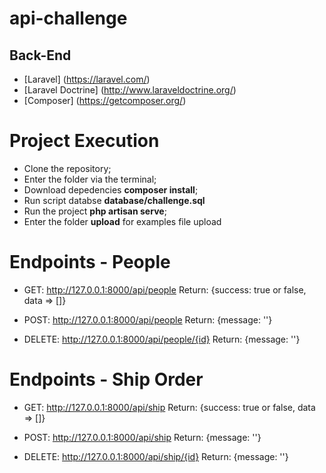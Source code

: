 # api-challenge

## Back-End

- [Laravel] (https://laravel.com/)
- [Laravel Doctrine] (http://www.laraveldoctrine.org/)
- [Composer] (https://getcomposer.org/)

# Project Execution

- Clone the repository;
- Enter the folder via the terminal;
- Download depedencies **composer install**;
- Run script databse **database/challenge.sql**
- Run the project **php artisan serve**;
- Enter the folder **upload** for examples file upload

# Endpoints - People

- GET: http://127.0.0.1:8000/api/people
    Return: {success: true or false, data => []}

- POST: http://127.0.0.1:8000/api/people
    Return: {message: ''}
    
- DELETE: http://127.0.0.1:8000/api/people/{id}
    Return: {message: ''}
    
# Endpoints - Ship Order

- GET: http://127.0.0.1:8000/api/ship
    Return: {success: true or false, data => []}
    
- POST: http://127.0.0.1:8000/api/ship
    Return: {message: ''}
    
- DELETE: http://127.0.0.1:8000/api/ship/{id}
    Return: {message: ''}